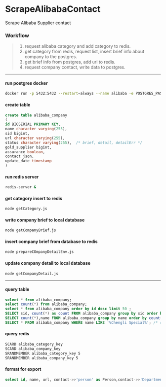 # ScrapeAlibabaContact
 Scrape Alibaba Supplier contact

### Workflow
>1. request alibaba category and add category to redis.
>2. get category from redis, request list, insert brief info about company to the postgres.
>3. get brief info from postgres, add url to redis.
>4. request company contact, write data to postgres.


----
#### run postgres docker
```bash
docker run -p 5432:5432 --restart=always --name alibaba -e POSTGRES_PASSWORD=123456 -d postgres:9.3
```

#### create table
```sql
create table alibaba_company
(
id BIGSERIAL PRIMARY KEY,
name character varying(255),
sid bigint,
url character varying(255),
status character varying(255),  /* brief, detail, detailErr */
gold_supplier bigint,
assurance boolean,
contact json,
update_date timestamp
)
```

#### run redis server
```bash
redis-server &
```

#### get category insert to redis
```bash
node getCategory.js
```

#### write company brief to local database
```bash
node getCompanyBrief.js
```

#### insert company brief from database to redis
```bash
node prepareCOmpanyDetailEnv.js
```

#### update company detail to local database
```bash
node getCompanyDetail.js
```

----
#### query table
```sql
select * from alibaba_company;
select count(*) from alibaba_company;
select * from alibaba_company order by id desc limit 50 ;
SELECT sid, count(*) as count FROM alibaba_company group by sid order by count desc;
SELECT count(*),name FROM alibaba_company group by name order by count(*) desc;
SELECT * FROM alibaba_company WHERE name LIKE '%Chengli Special%'; /* same company name with different sid, url*/
```

#### query redis
```bash
SCARD alibaba_category_key
SCARD alibaba_company_key
SRANDMEMBER alibaba_category_key 5
SRANDMEMBER alibaba_company_key 5
```

#### format for export
```sql
select id, name, url, contact->>'person' as Person,contact->>'Department' as Department,contact->>'Job Title' as Job_Title,contact->>'Telephone' as Telephone,contact->>'Mobile Phone' as Mobile_Phone,contact->>'Fax' as Fax,contact->>'Address' as Address,contact->>'Country/Region' as Country_Region,contact->>'Province/State' as Province_State, contact->>'City' as City,contact->>'Province/State' as Province_State,contact->>'Zip' as Zip from alibaba_company where status = 'detail' and contact->>'person' <> '' ;
```
